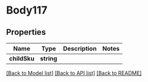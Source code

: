 # Body117

## Properties
Name | Type | Description | Notes
------------ | ------------- | ------------- | -------------
**childSku** | **string** |  | 

[[Back to Model list]](../README.md#documentation-for-models) [[Back to API list]](../README.md#documentation-for-api-endpoints) [[Back to README]](../README.md)


